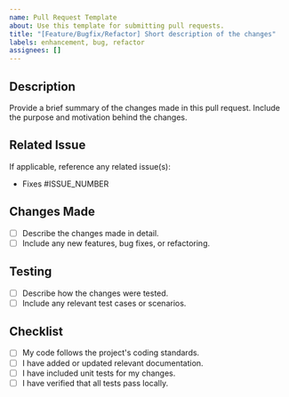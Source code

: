 ```yaml
---
name: Pull Request Template
about: Use this template for submitting pull requests.
title: "[Feature/Bugfix/Refactor] Short description of the changes"
labels: enhancement, bug, refactor
assignees: []
---
```


## Description

Provide a brief summary of the changes made in this pull request. Include the purpose and motivation behind the changes.

## Related Issue

If applicable, reference any related issue(s):
- Fixes #ISSUE_NUMBER

## Changes Made

- [ ] Describe the changes made in detail.
- [ ] Include any new features, bug fixes, or refactoring.

## Testing

- [ ] Describe how the changes were tested.
- [ ] Include any relevant test cases or scenarios.

## Checklist

- [ ] My code follows the project's coding standards.
- [ ] I have added or updated relevant documentation.
- [ ] I have included unit tests for my changes.
- [ ] I have verified that all tests pass locally.
